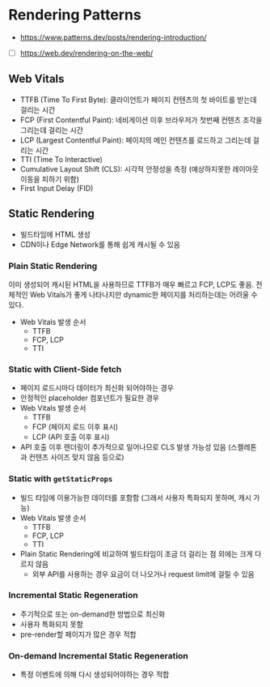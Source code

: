 # Rendering Patterns

- https://www.patterns.dev/posts/rendering-introduction/
- [ ] https://web.dev/rendering-on-the-web/

## Web Vitals

- TTFB (Time To First Byte): 클라이언트가 페이지 컨텐츠의 첫 바이트를 받는데 걸리는 시간
- FCP (First Contentful Paint): 네비게이션 이후 브라우저가 첫번째 컨텐츠 조각을 그리는데 걸리는 시간
- LCP (Largest Contentful Paint): 페이지의 메인 컨텐츠를 로드하고 그리는데 걸리는 시간
- TTI (Time To Interactive)
- Cumulative Layout Shift (CLS): 시각적 안정성을 측정 (예상하지못한 레이아웃 이동을 피하기 위함)
- First Input Delay (FID)

## Static Rendering

- 빌드타임에 HTML 생성
- CDN이나 Edge Network를 통해 쉽게 캐시될 수 있음

### Plain Static Rendering

이미 생성되어 캐시된 HTML을 사용하므로 TTFB가 매우 빠르고 FCP, LCP도 좋음. 전체적인 Web Vitals가 좋게 나타나지만 dynamic한 페이지를 처리하는데는 어려울 수 있다.

- Web Vitals 발생 순서
  - TTFB
  - FCP, LCP
  - TTI

### Static with Client-Side fetch

- 페이지 로드시마다 데이터가 최신화 되어야하는 경우
- 안정적인 placeholder 컴포넌트가 필요한 경우
- Web Vitals 발생 순서
  - TTFB
  - FCP (페이지 로드 이후 표시)
  - LCP (API 호출 이후 표시)
- API 호출 이후 렌더링이 추가적으로 일어나므로 CLS 발생 가능성 있음 (스켈레톤과 컨텐츠 사이즈 맞지 않음 등으로)

### Static with `getStaticProps`

- 빌드 타임에 이용가능한 데이터를 포함함 (그래서 사용자 특화되지 못하며, 캐시 가능)
- Web Vitals 발생 순서
  - TTFB
  - FCP, LCP
  - TTI
- Plain Static Rendering에 비교하여 빌드타임이 조금 더 걸리는 점 외에는 크게 다르지 않음
  - 외부 API를 사용하는 경우 요금이 더 나오거나 request limit에 걸릴 수 있음

### Incremental Static Regeneration

- 주기적으로 또는 on-demand한 방법으로 최신화
- 사용자 특화되지 못함
- pre-render할 페이지가 많은 경우 적합

### On-demand Incremental Static Regeneration

- 특정 이벤트에 의해 다시 생성되어야하는 경우 적합
